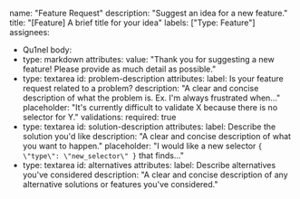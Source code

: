 name: "Feature Request"
description: "Suggest an idea for a new feature."
title: "[Feature] A brief title for your idea"
labels: ["Type: Feature"]
assignees:

- Qu1nel
  body:
- type: markdown
  attributes:
  value: "Thank you for suggesting a new feature! Please provide as much detail as possible."
- type: textarea
  id: problem-description
  attributes:
  label: Is your feature request related to a problem?
  description: "A clear and concise description of what the problem is. Ex. I'm always frustrated when..."
  placeholder: "It's currently difficult to validate X because there is no selector for Y."
  validations:
  required: true
- type: textarea
  id: solution-description
  attributes:
  label: Describe the solution you'd like
  description: "A clear and concise description of what you want to happen."
  placeholder: "I would like a new selector `{ \"type\": \"new_selector\" }` that finds..."
- type: textarea
  id: alternatives
  attributes:
  label: Describe alternatives you've considered
  description: "A clear and concise description of any alternative solutions or features you've considered."